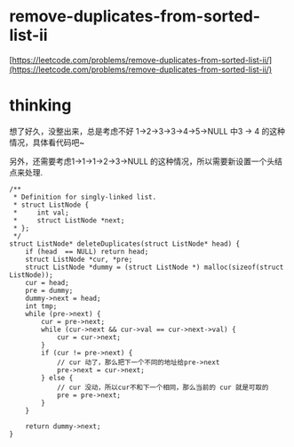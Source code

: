 # remove-duplicates-from-sorted-list-ii

[https://leetcode.com/problems/remove-duplicates-from-sorted-list-ii/](https://leetcode.com/problems/remove-duplicates-from-sorted-list-ii/)

# thinking

想了好久，没整出来，总是考虑不好 1->2->3->3->4->5->NULL 中3 -> 4 的这种情况，具体看代码吧~

另外，还需要考虑1->1->1->2->3->NULL 的这种情况，所以需要新设置一个头结点来处理.


```
/**
 * Definition for singly-linked list.
 * struct ListNode {
 *     int val;
 *     struct ListNode *next;
 * };
 */
struct ListNode* deleteDuplicates(struct ListNode* head) {
    if (head  == NULL) return head;
    struct ListNode *cur, *pre;
    struct ListNode *dummy = (struct ListNode *) malloc(sizeof(struct ListNode));
    cur = head;
    pre = dummy;
    dummy->next = head;
    int tmp;
    while (pre->next) {
        cur = pre->next;
        while (cur->next && cur->val == cur->next->val) {
            cur = cur->next;
        }
        if (cur != pre->next) {
            // cur 动了，那么把下一个不同的地址给pre->next
            pre->next = cur->next;
        } else {
            // cur 没动，所以cur不和下一个相同，那么当前的 cur 就是可取的
            pre = pre->next;
        }
    }

    return dummy->next;
}
```

